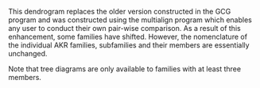 This dendrogram replaces the older version constructed in the GCG program and
was constructed using the multialign program which enables any user to conduct
their own pair-wise comparison. As a result of this enhancement, some families
have shifted. However, the nomenclature of the individual AKR families,
subfamilies and their members are essentially unchanged.

Note that tree diagrams are only available to families with at least three
members.
